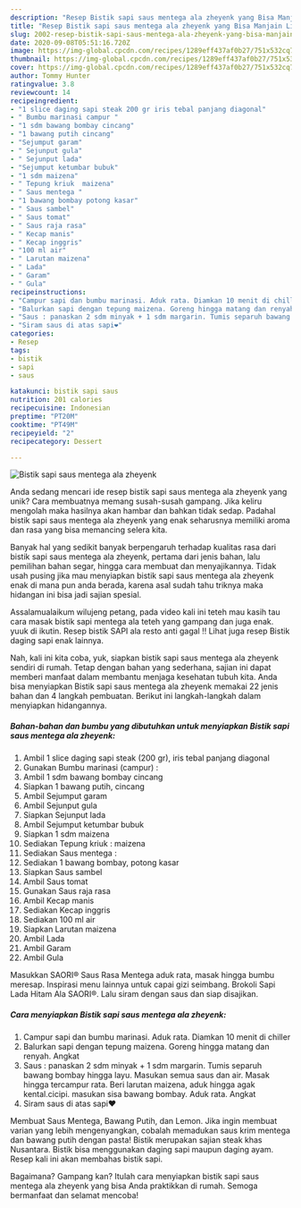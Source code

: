```yaml
---
description: "Resep Bistik sapi saus mentega ala zheyenk yang Bisa Manjain Lidah"
title: "Resep Bistik sapi saus mentega ala zheyenk yang Bisa Manjain Lidah"
slug: 2002-resep-bistik-sapi-saus-mentega-ala-zheyenk-yang-bisa-manjain-lidah
date: 2020-09-08T05:51:16.720Z
image: https://img-global.cpcdn.com/recipes/1289eff437af0b27/751x532cq70/bistik-sapi-saus-mentega-ala-zheyenk-foto-resep-utama.jpg
thumbnail: https://img-global.cpcdn.com/recipes/1289eff437af0b27/751x532cq70/bistik-sapi-saus-mentega-ala-zheyenk-foto-resep-utama.jpg
cover: https://img-global.cpcdn.com/recipes/1289eff437af0b27/751x532cq70/bistik-sapi-saus-mentega-ala-zheyenk-foto-resep-utama.jpg
author: Tommy Hunter
ratingvalue: 3.8
reviewcount: 14
recipeingredient:
- "1 slice daging sapi steak 200 gr iris tebal panjang diagonal"
- " Bumbu marinasi campur "
- "1 sdm bawang bombay cincang"
- "1 bawang putih cincang"
- "Sejumput garam"
- " Sejunput gula"
- " Sejunput lada"
- "Sejumput ketumbar bubuk"
- "1 sdm maizena"
- " Tepung kriuk  maizena"
- " Saus mentega "
- "1 bawang bombay potong kasar"
- " Saus sambel"
- " Saus tomat"
- " Saus raja rasa"
- " Kecap manis"
- " Kecap inggris"
- "100 ml air"
- " Larutan maizena"
- " Lada"
- " Garam"
- " Gula"
recipeinstructions:
- "Campur sapi dan bumbu marinasi. Aduk rata. Diamkan 10 menit di chiller"
- "Balurkan sapi dengan tepung maizena. Goreng hingga matang dan renyah. Angkat"
- "Saus : panaskan 2 sdm minyak + 1 sdm margarin. Tumis separuh bawang bombay hingga layu. Masukan semua saus dan air. Masak hingga tercampur rata. Beri larutan maizena, aduk hingga agak kental.cicipi. masukan sisa bawang bombay. Aduk rata. Angkat"
- "Siram saus di atas sapi❤️"
categories:
- Resep
tags:
- bistik
- sapi
- saus

katakunci: bistik sapi saus 
nutrition: 201 calories
recipecuisine: Indonesian
preptime: "PT20M"
cooktime: "PT49M"
recipeyield: "2"
recipecategory: Dessert

---
```



![Bistik sapi saus mentega ala zheyenk](https://img-global.cpcdn.com/recipes/1289eff437af0b27/751x532cq70/bistik-sapi-saus-mentega-ala-zheyenk-foto-resep-utama.jpg)

Anda sedang mencari ide resep bistik sapi saus mentega ala zheyenk yang unik? Cara membuatnya memang susah-susah gampang. Jika keliru mengolah maka hasilnya akan hambar dan bahkan tidak sedap. Padahal bistik sapi saus mentega ala zheyenk yang enak seharusnya memiliki aroma dan rasa yang bisa memancing selera kita.

Banyak hal yang sedikit banyak berpengaruh terhadap kualitas rasa dari bistik sapi saus mentega ala zheyenk, pertama dari jenis bahan, lalu pemilihan bahan segar, hingga cara membuat dan menyajikannya. Tidak usah pusing jika mau menyiapkan bistik sapi saus mentega ala zheyenk enak di mana pun anda berada, karena asal sudah tahu triknya maka hidangan ini bisa jadi sajian spesial.

Assalamualaikum wilujeng petang, pada video kali ini teteh mau kasih tau cara masak bistik sapi mentega ala teteh yang gampang dan juga enak. yuuk di ikutin. Resep bistik SAPI ala resto anti gagal !! Lihat juga resep Bistik daging sapi enak lainnya.


Nah, kali ini kita coba, yuk, siapkan bistik sapi saus mentega ala zheyenk sendiri di rumah. Tetap dengan bahan yang sederhana, sajian ini dapat memberi manfaat dalam membantu menjaga kesehatan tubuh kita. Anda bisa menyiapkan Bistik sapi saus mentega ala zheyenk memakai 22 jenis bahan dan 4 langkah pembuatan. Berikut ini langkah-langkah dalam menyiapkan hidangannya.

<!--inarticleads1-->

##### Bahan-bahan dan bumbu yang dibutuhkan untuk menyiapkan Bistik sapi saus mentega ala zheyenk:

1. Ambil 1 slice daging sapi steak (200 gr), iris tebal panjang diagonal
1. Gunakan  Bumbu marinasi (campur) :
1. Ambil 1 sdm bawang bombay cincang
1. Siapkan 1 bawang putih, cincang
1. Ambil Sejumput garam
1. Ambil  Sejunput gula
1. Siapkan  Sejunput lada
1. Ambil Sejumput ketumbar bubuk
1. Siapkan 1 sdm maizena
1. Sediakan  Tepung kriuk : maizena
1. Sediakan  Saus mentega :
1. Sediakan 1 bawang bombay, potong kasar
1. Siapkan  Saus sambel
1. Ambil  Saus tomat
1. Gunakan  Saus raja rasa
1. Ambil  Kecap manis
1. Sediakan  Kecap inggris
1. Sediakan 100 ml air
1. Siapkan  Larutan maizena
1. Ambil  Lada
1. Ambil  Garam
1. Ambil  Gula


Masukkan SAORI® Saus Rasa Mentega aduk rata, masak hingga bumbu meresap. Inspirasi menu lainnya untuk capai gizi seimbang. Brokoli Sapi Lada Hitam Ala SAORI®. Lalu siram dengan saus dan siap disajikan. 

<!--inarticleads2-->

##### Cara menyiapkan Bistik sapi saus mentega ala zheyenk:

1. Campur sapi dan bumbu marinasi. Aduk rata. Diamkan 10 menit di chiller
1. Balurkan sapi dengan tepung maizena. Goreng hingga matang dan renyah. Angkat
1. Saus : panaskan 2 sdm minyak + 1 sdm margarin. Tumis separuh bawang bombay hingga layu. Masukan semua saus dan air. Masak hingga tercampur rata. Beri larutan maizena, aduk hingga agak kental.cicipi. masukan sisa bawang bombay. Aduk rata. Angkat
1. Siram saus di atas sapi❤️


Membuat Saus Mentega, Bawang Putih, dan Lemon. Jika ingin membuat varian yang lebih mengenyangkan, cobalah memadukan saus krim mentega dan bawang putih dengan pasta! Bistik merupakan sajian steak khas Nusantara. Bistik bisa menggunakan daging sapi maupun daging ayam. Resep kali ini akan membahas bistik sapi. 

Bagaimana? Gampang kan? Itulah cara menyiapkan bistik sapi saus mentega ala zheyenk yang bisa Anda praktikkan di rumah. Semoga bermanfaat dan selamat mencoba!
